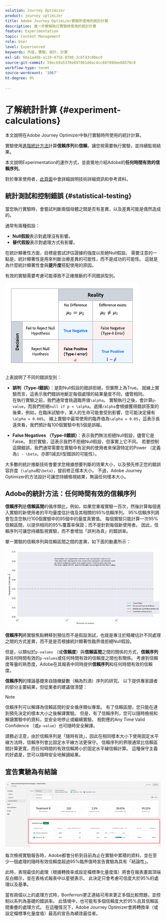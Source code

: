 ```yaml
---
solution: Journey Optimizer
product: journey optimizer
title: Adobe Journey Optimizer實驗所使用的統計計算
description: 進一步瞭解執行實驗時使用的統計計算
feature: Experimentation
topic: Content Management
role: User
level: Experienced
keywords: 內容，實驗，統計，計算
exl-id: 60a1a488-a119-475b-8f80-3c6f43c80ec9
source-git-commit: 59ecb9a5376e697061ddac4cc68f09dee68570c0
workflow-type: tm+mt
source-wordcount: '1067'
ht-degree: 0%

---
```


# 了解統計計算 {#experiment-calculations}

本文說明在Adobe Journey Optimizer中執行實驗時所使用的統計計算。

實驗使用[進階統計方法](../content-management/assets/confidence_sequence_technical_details.pdf)計算&#x200B;**信賴序列**&#x200B;和&#x200B;**信賴**，讓您視需要執行實驗，並持續監視結果。

本文說明Experimentation的運作方式，並直覺地介紹Adobe的&#x200B;**任何時間有效的信賴序列**。

對於專家使用者，[此頁面](../content-management/assets/confidence_sequence_technical_details.pdf)中會詳細說明技術詳細資訊和參考資料。

## 統計測試和控制錯誤 {#statistical-testing}

當您執行實驗時，會嘗試判斷兩個母體之間是否有差異，以及差異可能是偶然造成的。

通常有兩種假設：

* **Null假設**&#x200B;表示對處理沒有影響。
* **替代假設**&#x200B;表示對處理方式有影響。

在統計顯著性方面，目標是嘗試評估證據的強度以拒絕Null假設。 需要注意的一點是，統計顯著性是用來判斷治療差異的可能性，而不是成功的可能性。 這就是為什麼統計顯著性會與&#x200B;**提升度**&#x200B;搭配使用的原因。

有效的實驗需要考慮可能導致不正確推斷的不同錯誤型別。

![](assets/technote_1.png)

上表說明了不同的錯誤型別：

* **誤判（Type-I錯誤）**：是對Null假設的錯誤拒絕，但實際上為True。 就線上實驗而言，這表示我們錯誤地斷定每個處理的結果量度不同，儘管相同。
  </br>在執行實驗之前，我們通常會挑選臨界值`\alpha`。 實驗執行之後，會計算`p-value`，而我們拒絕`null if p < \alpha`。選擇`/alpha`會根據獲得錯誤答案的後果，例如，在臨床試驗中，某人的生命可能會受到影響，您可能決定擁有`\alpha = 0.005`。 線上實驗中最常使用的臨界值為`\alpha = 0.05`，這表示長遠來看，我們預計每100個實驗中有5個是誤報。

* **False Negatives （Type-II錯誤）**：表示我們無法拒絕Null假設，儘管它是False。 對於實驗，這表示我們不拒絕Null假設，但事實上它不同。 若要控制這類錯誤，我們通常需要在實驗中有足夠的使用者來保證特定的Power （定義為`1 - \beta`，亦即1減去II型錯誤的可能性）。

大多數的統計推斷技術會要求您根據想要判斷的效果大小，以及預先修正您的錯誤容許度（`\alpha`和`\beta`），提前修正樣本大小。 不過，Adobe Journey Optimizer的方法設計可讓您持續檢視結果，無論任何樣本大小。

## Adobe的統計方法：任何時間有效的信賴序列

**信賴序列**&#x200B;是&#x200B;**信賴區間**&#x200B;的循序類比，例如，如果您重複實驗一百次，然後計算每個進入實驗的新使用者的平均量度估計值及其相關的95%信賴序列。 95%信賴序列將會包含您執行100個實驗中的95個中的量度真實值。 每個實驗只能計算一次95%信賴區間，以提供相同的95%覆蓋率保證；而不是針對每個新使用者。 因此，信賴序列可讓您持續監視實驗，而不會增加「誤判為真」的錯誤率。

單一實驗的信賴序列與信賴區間之間的差異，如下面的動畫所示：

![](assets/technote_2.gif)

**信賴序列**&#x200B;將實驗焦點轉移到預估而不是假設測試，也就是專注於精確估計不同處理之間的方式差異，而不是是否根據統計顯著性臨界值拒絕Null假設。

但是，以類似於`p-values` （或&#x200B;**信賴度**）與&#x200B;**信賴區間**&#x200B;之間的關係的方式，**信賴序列**&#x200B;與任何時間有效的`p-values`或任何時間有效的信賴度之間也有關係。 考慮到信賴度等量的熟悉度，Adobe在其報表中同時提供&#x200B;**信賴序列**&#x200B;和任何時間有效的信賴度。

**信賴序列**&#x200B;的理論基礎來自隨機變數（稱為烈酒）序列的研究。 以下提供專家讀者的部分主要結果，但從業者的建議很清楚：

>[!NOTE]
>
>信賴序列可以解譯為信賴區間的安全循序類似專案。 有了信賴區間，您只能在達到預先決定的樣本大小之後解譯實驗。 但是，有了信賴序列，您可以隨時檢視和解讀實驗中的資料，並安全地停止或繼續實驗。 相對應的Any Time Valid Confidence （或`p-value`）也可隨時安全解譯。

請務必注意，由於信賴序列是「隨時有效」，因此在相同樣本大小下使用固定水平線方法時，信賴序列會比固定水平線方法更保守。 信賴序列的界限通常比信賴區間計算更寬，而任何時間的有效信賴將小於固定水平線信賴計算。 這種保守主義的好處是，您可以隨時安全地解讀結果。

## 宣告實驗為有結論

![](assets/experimentation_report_2.png)

每次檢視實驗報告時，Adobe都會分析到目前為止在實驗中累積的資料，並在至少一個處理的隨時有效信賴度超過95%臨界值時宣告實驗為具有「結論性」。

此時，表現最佳的處理（根據轉換率或設定檔標準化量度值）將會在報表畫面頂端反白顯示，並在表格式報表中以星號表示。 此決定只會考慮可信度大於95%的處理以及基準。

當有兩個以上的處理方式時，Bonferroni更正連結可用來更正多個比較問題，並控制以系列為基礎的錯誤率。 此情境中，也可能有多個信賴度大於95%且其信賴區間重疊的處理方式。 在這種情況下，Adobe Journey Optimizer會將轉換率（或設定檔標準化量度值）最高的宣告為績效最佳者。

